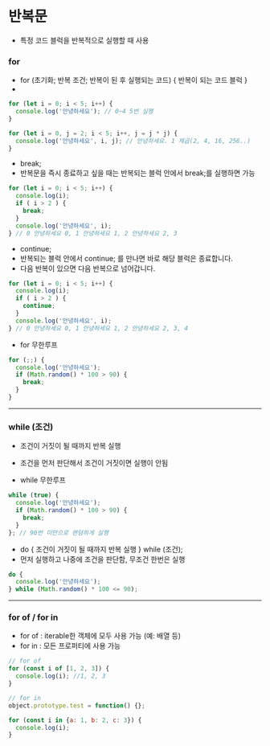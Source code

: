 # 반복문
- 특정 코드 블럭을 반복적으로 실행할 때 사용

### for
- for (초기화; 반복 조건; 반복이 된 후 실행되는 코드) { 반복이 되는 코드 블럭 }
- 

```js
for (let i = 0; i < 5; i++) {
  console.log('안녕하세요'); // 0~4 5번 실행
}

for (let i = 0, j = 2; i < 5; i++, j = j * j) {
  console.log('안녕하세요', i, j); // 안녕하세요. 1 제곱(2, 4, 16, 256..)
}
```

- break;
- 반복문을 즉시 종료하고 싶을 때는 반복되는 블럭 안에서 break;를 실행하면 가능
```js
for (let i = 0; i < 5; i++) {
  console.log(i);
  if ( i > 2 ) {
    break;
  } 
  console.log('안녕하세요', i);
} // 0 안녕하세요 0, 1 안녕하세요 1, 2 안녕하세요 2, 3
```

- continue;
- 반복되는 블럭 안에서 continue; 를 만나면 바로 해당 블럭은 종료합니다.
- 다음 반복이 있으면 다음 반복으로 넘어갑니다.
```js
for (let i = 0; i < 5; i++) {
  console.log(i);
  if ( i > 2 ) {
    continue;
  } 
  console.log('안녕하세요', i);
} // 0 안녕하세요 0, 1 안녕하세요 1, 2 안녕하세요 2, 3, 4
```

- for 무한루프
```js
for (;;) {
  console.log('안녕하세요');
  if (Math.random() * 100 > 90) {
    break;
  }
}
```

---

### while (조건)
- 조건이 거짓이 될 때까지 반복 실행
- 조건을 먼저 판단해서 조건이 거짓이면 실행이 안됨

- while 무한루프
```js
while (true) {
  console.log('안녕하세요');
  if (Math.random() * 100 > 90) {
    break;
  }
}; // 90번 미만으로 랜덤하게 실행
```

- do { 조건이 거짓이 될 때까지 반복 실행 } while (조건);
- 먼저 실행하고 나중에 조건을 판단함, 무조건 한번은 실행

```js
do {
  console.log('안녕하세요');
} while (Math.random() * 100 <= 90);
```

---

### for of / for in
- for of : iterable한 객체에 모두 사용 가능 (예: 배열 등)
- for in : 모든 프로퍼티에 사용 가능

```js
// for of
for (const i of [1, 2, 3]) {
  console.log(i); //1, 2, 3 
}

// for in
object.prototype.test = function() {};

for (const i in {a: 1, b: 2, c: 3}) {
  console.log(i);
}
```